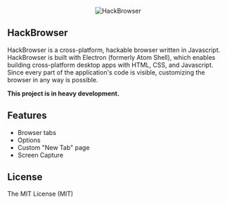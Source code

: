 <p align="center"><img src="http://www.hackbrowser.com/images/github-readme-image.png" alt="HackBrowser" /></p>

## HackBrowser

HackBrowser is a cross-platform, hackable browser written in Javascript. HackBrowser is built with Electron (formerly Atom Shell), which enables building cross-platform desktop apps with HTML, CSS, and Javascript. Since every part of the application's code is visible, customizing the browser in any way is possible. 

**This project is in heavy development.**

## Features

- Browser tabs
- Options
- Custom "New Tab" page
- Screen Capture


## License

The MIT License (MIT)
